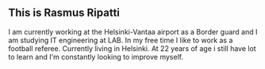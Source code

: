 ## This is Rasmus Ripatti

<!--
**RasmusRipatti/RasmusRipatti** is a ✨ _special_ ✨ repository because its `README.md` (this file) appears on your GitHub profile.

Here are some ideas to get you started:

- 🔭 I’m currently working on ...
- 🌱 I’m currently learning ...
- 👯 I’m looking to collaborate on ...
- 🤔 I’m looking for help with ...
- 💬 Ask me about ...
- 📫 How to reach me: ...
- 😄 Pronouns: ...
- ⚡ Fun fact: ...
--> I am currently working at the Helsinki-Vantaa airport as a Border guard and I am studying IT engineering at LAB. In my free time I like to work as a football referee. Currently living in Helsinki. At 22 years of age i still have lot to learn and I'm constantly looking to improve myself.

